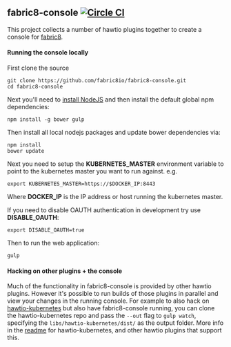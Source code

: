 ## fabric8-console [![Circle CI](https://circleci.com/gh/fabric8io/fabric8-console.svg?style=svg)](https://circleci.com/gh/fabric8io/fabric8-console)

This project collects a number of hawtio plugins together to create a console for [fabric8](https://fabric8.io).

#### Running the console locally

First clone the source

    git clone https://github.com/fabric8io/fabric8-console.git
    cd fabric8-console

Next you'll need to [install NodeJS](http://nodejs.org/download/) and then install the default global npm dependencies:

    npm install -g bower gulp 

Then install all local nodejs packages and update bower dependencies via:

    npm install
    bower update

Next you need to setup the **KUBERNETES_MASTER** environment variable to point to the kubernetes master you want to run against. e.g.

    export KUBERNETES_MASTER=https://$DOCKER_IP:8443

Where **DOCKER_IP** is the IP address or host running the kubernetes master.

If you need to disable OAUTH authentication in development try use **DISABLE_OAUTH**:

    export DISABLE_OAUTH=true

Then to run the web application:

    gulp

#### Hacking on other plugins + the console

Much of the functionality in fabric8-console is provided by other hawtio plugins.  However it's possible to run builds of those plugins in parallel and view your changes in the running console.  For example to also hack on [hawtio-kubernetes](https://github.com/hawtio/hawtio-kubernetes) but also have fabric8-console running, you can clone the hawtio-kubernetes repo and pass the `--out` flag to `gulp watch`, specifying the `libs/hawtio-kubernetes/dist/` as the output folder.  More info in the [readme](https://github.com/hawtio/hawtio-kubernetes/blob/master/ReadMe.md) for hawtio-kubernetes, and other hawtio plugins that support this.
